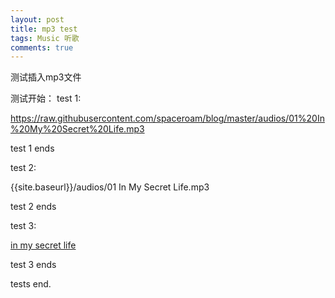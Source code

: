 ```yaml
---
layout: post
title: mp3 test
tags: Music 听歌
comments: true
---
```


测试插入mp3文件

测试开始：
test 1:

https://raw.githubusercontent.com/spaceroam/blog/master/audios/01%20In%20My%20Secret%20Life.mp3

test 1 ends

test 2:

{{site.baseurl}}/audios/01 In My Secret Life.mp3

test 2 ends

test 3:

[in my secret life](https://raw.githubusercontent.com/spaceroam/blog/master/audios/01%20In%20My%20Secret%20Life.mp3)

test 3 ends

tests end.
